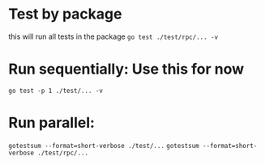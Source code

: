 # Test by package
this will run all tests in the package
`go test ./test/rpc/... -v`

# Run sequentially: Use this for now
`go test -p 1 ./test/... -v`

# Run parallel:
`gotestsum --format=short-verbose ./test/...`
`gotestsum --format=short-verbose ./test/rpc/...`